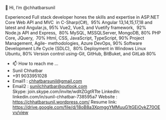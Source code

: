👋 Hi, I’m @chhatbarsunil
  
Experienced Full stack developer hones the skills and expertise in
ASP.NET Core Web API and MVC  in C-Sharp(C#), 	                95%
Angular 13,14,15,17,18 and latest and Angular.js,	        95%
Vue2, Vue3, and Vuetify framework,                              92%
Node.js API and Express,                                        80%
MySQL, MSSQLServer, MongoDB,                                    80%
PHP Core, JQuery,                                               70%
Html, CSS, JavaScript, TypeScript,                              90%
Project Management, Agile- methodologies, Azure DevOps,	        90%
Software Development Life Cycle (SDLC),                         80%
Deployment in Windows Linux Ubuntu, 	                        80%
Version control using-Git, GitHub, BitBuket, and GitLab	        80%

- 📫 How to reach me ...
- Sunil Chhatbar
- +91 9033951028
- Email1 : chhatbarsunil@gmail.com
- Email2 : sunilchhatbar@outlook.com    
Skype:  join.skype.com/invite/wdltZGgtRTte
LinkedIn:  linkedin.com/in/sunil-chhatbar-738595a7
Website : https://chhatbarsunil.wordpress.com/
Resume link: https://drive.google.com/file/d/18oB8a3XpmggYMMuuG1tGEiOvkZ70OEvv/view



